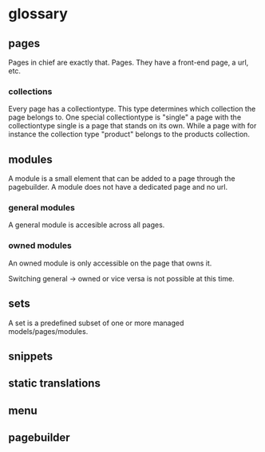# glossary

## pages

Pages in chief are exactly that. Pages. They have a front-end page, a url, etc.

### collections

Every page has a collectiontype. This type determines which collection the page belongs to.
One special collectiontype is "single" a page with the collectiontype single is a page that stands on its own.
While a page with for instance the collection type "product" belongs to the products collection.

## modules

A module is a small element that can be added to a page through the pagebuilder.
A module does not have a dedicated page and no url.

### general modules

A general module is accesible across all pages.

### owned modules

An owned module is only accessible on the page that owns it.

Switching general -> owned or vice versa is not possible at this time.

## sets

A set is a predefined subset of one or more managed models/pages/modules.

## snippets

## static translations

## menu

## pagebuilder
